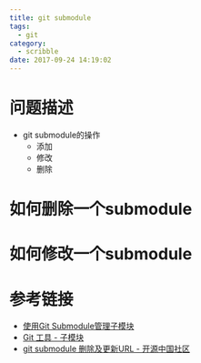 ```yaml
---
title: git submodule
tags:
  - git
category:
  - scribble
date: 2017-09-24 14:19:02
---
```


# 问题描述
* git submodule的操作
    * 添加
    * 修改
    * 删除

<!--more-->

# 如何删除一个submodule

# 如何修改一个submodule



# 参考链接
* [使用Git Submodule管理子模块](https://segmentfault.com/a/1190000003076028)
* [Git 工具 - 子模块](https://git-scm.com/book/zh/v2/Git-%E5%B7%A5%E5%85%B7-%E5%AD%90%E6%A8%A1%E5%9D%97)
* [git submodule 删除及更新URL - 开源中国社区](https://www.oschina.net/question/191986_135279)

